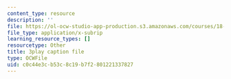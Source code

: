 ```yaml
---
content_type: resource
description: ''
file: https://ol-ocw-studio-app-production.s3.amazonaws.com/courses/18-02-multivariable-calculus-fall-2007/c0c44e3cb53c8c19b7f2801221337827_tYdoS0tkAHA.srt
file_type: application/x-subrip
learning_resource_types: []
resourcetype: Other
title: 3play caption file
type: OCWFile
uid: c0c44e3c-b53c-8c19-b7f2-801221337827
---
```

